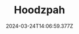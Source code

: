 ---
title: Hoodzpah
url: https://hoodzpahdesign.com/product-category/fonts/
date: "2024-03-24T14:06:59.377Z"
collection:
  - Foundry
type: Collections
kind: website
---